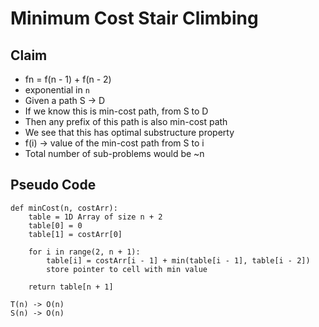 # Minimum Cost Stair Climbing

## Claim

- fn = f(n - 1) + f(n - 2)
- exponential in `n`
- Given a path S -> D
- If we know this is min-cost path, from S to D
- Then any prefix of this path is also min-cost path
- We see that this has optimal substructure property
- f(i) -> value of the min-cost path from S to i
- Total number of sub-problems would be ~n

## Pseudo Code

```
def minCost(n, costArr):
    table = 1D Array of size n + 2
    table[0] = 0
    table[1] = costArr[0]
    
    for i in range(2, n + 1):
        table[i] = costArr[i - 1] + min(table[i - 1], table[i - 2])
        store pointer to cell with min value
        
    return table[n + 1]
    
T(n) -> O(n)
S(n) -> O(n)
```
